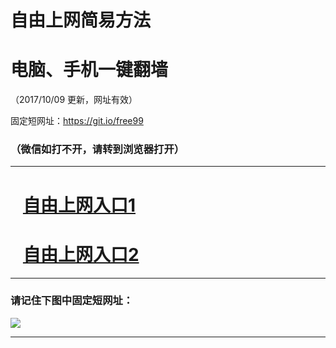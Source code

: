 ﻿# 自由上网简易方法

# 电脑、手机一键翻墙

（2017/10/09 更新，网址有效）

固定短网址：https://git.io/free99

### （微信如打不开，请转到浏览器打开）


***





# &nbsp;&nbsp; <a href="http://ft2811530357.fwq-tz-1001.info/fwqtz01.html?t=100900120488 " target="_blank">自由上网入口1</a>
# &nbsp;&nbsp; <a href="http://ft2560826957.fwq-tz-1002.info/fwqtz02.html?t=100900127152 " target="_blank">自由上网入口2</a>
***

### 请记住下图中固定短网址：

<img src="https://s3-us-west-2.amazonaws.com/fwq-1001/yjfq-20170905okok.png" /> 


***

